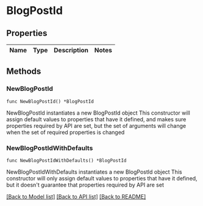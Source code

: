 # BlogPostId

## Properties

Name | Type | Description | Notes
------------ | ------------- | ------------- | -------------

## Methods

### NewBlogPostId

`func NewBlogPostId() *BlogPostId`

NewBlogPostId instantiates a new BlogPostId object
This constructor will assign default values to properties that have it defined,
and makes sure properties required by API are set, but the set of arguments
will change when the set of required properties is changed

### NewBlogPostIdWithDefaults

`func NewBlogPostIdWithDefaults() *BlogPostId`

NewBlogPostIdWithDefaults instantiates a new BlogPostId object
This constructor will only assign default values to properties that have it defined,
but it doesn't guarantee that properties required by API are set


[[Back to Model list]](../README.md#documentation-for-models) [[Back to API list]](../README.md#documentation-for-api-endpoints) [[Back to README]](../README.md)


